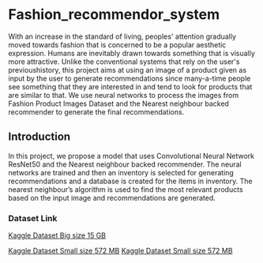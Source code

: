 # Fashion_recommendor_system
With an increase in the standard of living, peoples' attention gradually moved towards fashion that is concerned to be a popular aesthetic expression. Humans are inevitably drawn towards something that is visually more attractive.  Unlike the conventional systems that rely on the user's previoushistory, this project aims at using an image of a product given as input by the user to generate recommendations since many-a-time people see something that they are interested in and tend to look for products that are similar to that. We use neural networks to process the images from Fashion Product Images Dataset and the Nearest neighbour backed recommender to generate the final recommendations.

## Introduction
In this project, we propose a model that uses Convolutional Neural Network ResNet50 and the Nearest neighbour backed recommender. The neural networks are trained and then an inventory is selected for generating recommendations and a database is created for the items in inventory. The nearest neighbour’s algorithm is used to find the most relevant products based on the input image and recommendations are generated.

### Dataset Link


[Kaggle Dataset Big size 15 GB](https://www.kaggle.com/paramaggarwal/fashion-product-images-dataset)

[Kaggle Dataset Small size 572 MB](https://www.kaggle.com/paramaggarwal/fashion-product-images-dataset)
[Kaggle Dataset Small size 572 MB](https://www.kaggle.com/paramaggarwal/fashion-product-images-small)
